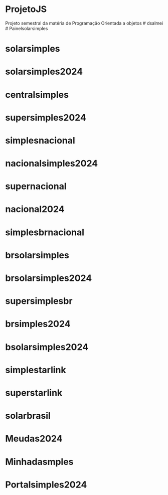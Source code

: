 # ProjetoJS
Projeto semestral da matéria de Programação Orientada a objetos
#   d s a l m e i  
 # Painelsolarsimples
# solarsimples
# solarsimples2024
# centralsimples
# supersimples2024
# simplesnacional
# nacionalsimples2024
# supernacional
# nacional2024
# simplesbrnacional
# brsolarsimples
# brsolarsimples2024
# supersimplesbr
# brsimples2024
# bsolarsimples2024
# simplestarlink
# superstarlink
# solarbrasil
# Meudas2024
# Minhadasmples
# Portalsimples2024
